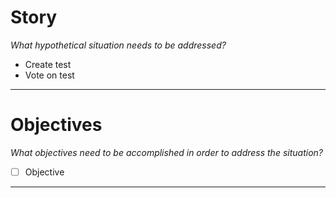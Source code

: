 # Story
*What hypothetical situation needs to be addressed?*
- Create test
- Vote on test

---

# Objectives
*What objectives need to be accomplished in order to address the situation?*
- [ ] Objective

---
